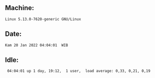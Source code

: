 ## Machine:
```
Linux 5.13.0-7620-generic GNU/Linux
```
## Date:
```
Kam 20 Jan 2022 04:04:01  WIB
```
## Idle:
```
 04:04:01 up 1 day, 19:12,  1 user,  load average: 0,33, 0,21, 0,19
```
